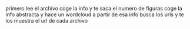 primero lee el archivo coge la info y te saca el numero de figuras
coge la info abstracta y hace un wordcloud a partir de esa info
busca los urls y te los muestra el url de cada archivo
